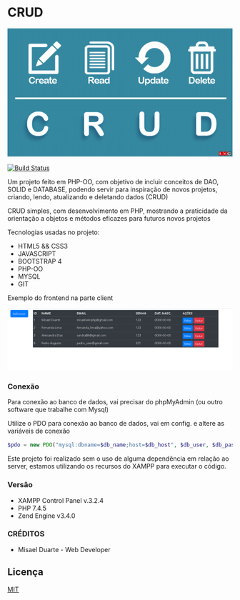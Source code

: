# CRUD

[![crud](./_CRUD/assets/images/image-crud.gif)](https://github.com/Misaelduarte/CRUD-PHP-OO)

[![Build Status](https://travis-ci.org/joemccann/dillinger.svg?branch=master)](https://travis-ci.org/joemccann/dillinger)

Um projeto feito em PHP-OO, com objetivo de incluir conceitos  de DAO, SOLID e DATABASE, 
podendo servir para inspiração de novos projetos, criando, lendo, atualizando e deletando dados (CRUD)

CRUD simples, com desenvolvimento em PHP, mostrando a praticidade da orientação a objetos e métodos eficazes para
futuros novos projetos


Tecnologias usadas no projeto:

  - HTML5 && CSS3
  - JAVASCRIPT
  - BOOTSTRAP 4
  - PHP-OO
  - MYSQL
  - GIT


Exemplo do frontend na parte client

![client](_CRUD/assets/images/image-git.png)



### Conexão 

Para conexão ao banco de dados, vai precisar do phpMyAdmin (ou outro software que trabalhe com Mysql)

Utilize o PDO para conexão ao banco de dados, vai em config. e altere as variáveis de conexão
```php
$pdo = new PDO("mysql:dbname=$db_name;host=$db_host", $db_user, $db_pass);
```

Este projeto foi realizado sem o uso de alguma dependência em relação ao server, estamos utilizando 
os recursos do XAMPP para executar o código.


### Versão

- XAMPP Control Panel v.3.2.4
- PHP 7.4.5
- Zend Engine v3.4.0


### CRÉDITOS

 - Misael Duarte - Web Developer

Licença
----

[MIT](./LICENSE)


